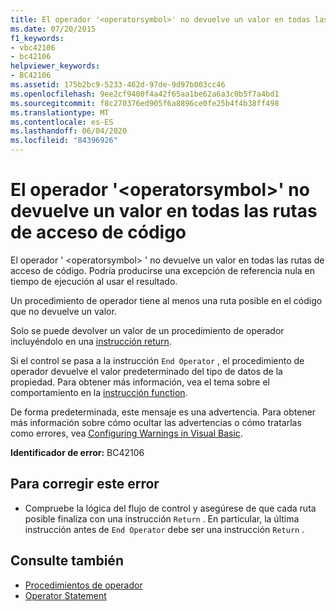 ```yaml
---
title: El operador '<operatorsymbol>' no devuelve un valor en todas las rutas de acceso de código
ms.date: 07/20/2015
f1_keywords:
- vbc42106
- bc42106
helpviewer_keywords:
- BC42106
ms.assetid: 175b2bc9-5233-462d-97de-9d97b003cc46
ms.openlocfilehash: 9ee2cf9400f4a42f65aa1be62a6a3c0b5f7a4bd1
ms.sourcegitcommit: f8c270376ed905f6a8896ce0fe25b4f4b38ff498
ms.translationtype: MT
ms.contentlocale: es-ES
ms.lasthandoff: 06/04/2020
ms.locfileid: "84396926"
---
```

# <a name="operator-operatorsymbol-doesnt-return-a-value-on-all-code-paths"></a>El operador '\<operatorsymbol>' no devuelve un valor en todas las rutas de acceso de código
El operador ' \<operatorsymbol> ' no devuelve un valor en todas las rutas de acceso de código. Podría producirse una excepción de referencia nula en tiempo de ejecución al usar el resultado.  
  
 Un procedimiento de operador tiene al menos una ruta posible en el código que no devuelve un valor.  
  
 Solo se puede devolver un valor de un procedimiento de operador incluyéndolo en una [instrucción return](../language-reference/statements/return-statement.md).  
  
 Si el control se pasa a la instrucción `End Operator` , el procedimiento de operador devuelve el valor predeterminado del tipo de datos de la propiedad. Para obtener más información, vea el tema sobre el comportamiento en la [instrucción function](../language-reference/statements/function-statement.md).  
  
 De forma predeterminada, este mensaje es una advertencia. Para obtener más información sobre cómo ocultar las advertencias o cómo tratarlas como errores, vea [Configuring Warnings in Visual Basic](/visualstudio/ide/configuring-warnings-in-visual-basic).  
  
 **Identificador de error:** BC42106  
  
## <a name="to-correct-this-error"></a>Para corregir este error  
  
- Compruebe la lógica del flujo de control y asegúrese de que cada ruta posible finaliza con una instrucción `Return` . En particular, la última instrucción antes de `End Operator` debe ser una instrucción `Return` .  
  
## <a name="see-also"></a>Consulte también

- [Procedimientos de operador](../programming-guide/language-features/procedures/operator-procedures.md)
- [Operator Statement](../language-reference/statements/operator-statement.md)
